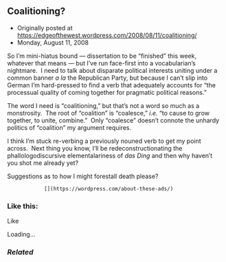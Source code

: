 ## Coalitioning?

 * Originally posted at https://edgeofthewest.wordpress.com/2008/08/11/coalitioning/
 * Monday, August 11, 2008

So I’m mini-hiatus bound — dissertation to be “finished” this week, whatever that means — but I’ve run face-first into a vocabularian’s nightmare.  I need to talk about disparate political interests uniting under a common banner _a la_ the Republican Party, but because I can’t slip into German I’m hard-pressed to find a verb that adequately accounts for “the processual quality of coming together for pragmatic political reasons.”

The word I need is “coalitioning,” but that’s not a word so much as a monstrosity.  The root of “coalition” is “coalesce,” _i.e._ “to cause to grow together, to unite, combine.”  Only “coalesce” doesn’t connote the unhardy politics of “coalition” my argument requires.

I think I’m stuck re-verbing a previously nouned verb to get my point across.  Next thing you know, I’ll be redeconstructionating the phallologodiscursive elementalariness of _das Ding_ and then why haven’t you shot me already yet?

Suggestions as to how I might forestall death please?

		

			

				[](https://wordpress.com/about-these-ads/)
				

					
				

			

		

### Like this:

Like

 
Loading...

[]()

### _Related_

